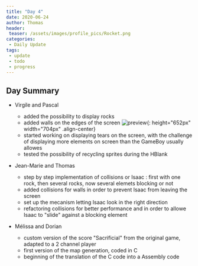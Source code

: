 ```yaml
---
title: "Day 4"
date: 2020-06-24
author: Thomas
header:
 teaser: /assets/images/profile_pics/Rocket.png
categories: 
 - Daily Update
tags:
 - update
 - todo
 - progress
---
```


## Day Summary

* Virgile and Pascal
    - added the possibility to display rocks
    - added walls on the edges of the screen
    ![preview](../../assets/images/06-27-preview.png){: height="652px" width="704px" .align-center}
    - started working on displaying tears on the screen, with the challenge of displaying more elements on screen than the GameBoy usually allowes
    - tested the possibility of recycling sprites during the HBlank

* Jean-Marie and Thomas
    - step by step implementation of collisions or Isaac : first with one rock, then several rocks, now several elemets blocking or not
    - added collisions for walls in order to prevent Isaac from leaving the screen
    - set up the mecanism letting Isaac look in the right direction
    - refactoring collisions for better performance and in order to allowe Isaac to "slide" against a blocking element

* Mélissa and Dorian
    - custom version of the score "Sacrificial" from the original game, adapted to a 2 channel player
    - first version of the map generation, coded in C
    - beginning of the translation of the C code into a Assembly code